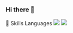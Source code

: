 ### Hi there 👋
💪 Skills
Languages
<img src="https://img.shields.io/badge/<LABEL>-<MESSAGE>-<COLOR>)"/>
<img src="https://img.shields.io/badge/Python-3776AB?style=for-the-badge&logo=Python&logoColor=white">
<!--
**qjatjr1285/qjatjr1285** is a ✨ _special_ ✨ repository because its `README.md` (this file) appears on your GitHub profile.

Here are some ideas to get you started:

- 🔭 I’m currently working on ...
- 🌱 I’m currently learning ...
- 👯 I’m looking to collaborate on ...
- 🤔 I’m looking for help with ...
- 💬 Ask me about ...
- 📫 How to reach me: ...
- 😄 Pronouns: ...
- ⚡ Fun fact: ...
-->
